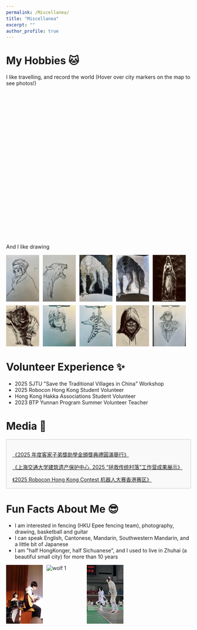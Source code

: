 ```yaml
---
permalink: /Miscellanea/
title: "Miscellanea"
excerpt: ""
author_profile: true
---
```


# My Hobbies 🐱
I like travelling, and record the world (Hover over city markers on the map to see photos!)

<div class="travel-section">
    <div id="map"></div>
</div>
<!-- Leaflet CSS -->
<link rel="stylesheet" href="https://unpkg.com/leaflet@1.9.4/dist/leaflet.css" />
<style>
    #map {
        height: 400px;
        width: 100%;
    }
    .custom-tooltip {
        max-width: 400px;
    }
    .custom-tooltip img {
        max-width: 100%;
        height: auto;
        margin-top: 5px;
    }
</style>

<!-- Leaflet JS -->
<script src="https://unpkg.com/leaflet@1.9.4/dist/leaflet.js"></script>
<script>
    // Initialize the map centered on Asia
    var map = L.map('map').setView([35.0, 105.0], 4); // Centered on Asia, zoom level 4

    // Add OpenStreetMap tiles
    L.tileLayer('https://{s}.tile.openstreetmap.org/{z}/{x}/{y}.png', {
        attribution: '&copy; <a href="https://www.openstreetmap.org/copyright">OpenStreetMap</a> contributors'
    }).addTo(map);

    // Define cities with coordinates and photo URLs
    var cities = [
        { name: 'Kuala Lumpur, Malaysia', coords: [3.1390, 101.6869], photo: '/images/kkl.jpg' },
        { name: 'Hong Kong', coords: [22.3193, 114.1694], photo: '/images/p2.jpg' },
        { name: 'Yunnan, China', coords: [24.9740, 101.4870], photo: '/images/p3.jpg' },
        { name: 'Yunnan, China', coords: [24.9740, 101.4870], photo: '/images/p4.jpg' },
        { name: 'Yunnan, China', coords: [24.9740, 101.4870], photo: '/images/p5.jpg' },
        { name: 'Guangzhou, China', coords: [23.1291, 113.2644], photo: '/images/p8.jpg' },
        { name: 'Taipei, Taiwan', coords: [25.0320, 121.5654], photo: '/images/p10.jpg' },
        { name: 'Taipei, Taiwan', coords: [25.0320, 121.5654], photo: '/images/p11.jpg' },
        { name: 'Fujian, China', coords: [26.0800, 119.2960], photo: '/images/p12.jpg' },
        { name: 'Kaohsiung, Taiwan', coords: [22.6273, 120.3014], photo: '/images/p13.jpg' },
        { name: 'Chongqing, China', coords: [29.5628, 106.5528], photo: '/images/p14.jpg' },
        { name: 'Nanjing, China', coords: [32.0603, 118.7969], photo: '/images/p15.jpg' },
        { name: 'Shanghai, China', coords: [31.2304, 121.4737], photo: '/images/sh.jpg' },
        { name: 'Maldives', coords: [3.2028, 73.2207], photo: '/images/maldives.jpg' },
        { name: 'Guilin, China', coords: [25.2743, 110.1081], photo: '/images/guilin.jpg' },
        { name: 'Beijing, China', coords: [39.9042, 116.4074], photo: '/images/BJ.jpg' },
        { name: 'Malacca, Malaysia', coords: [2.1896, 102.2501], photo: '/images/lj.jpg' },
        { name: 'Guizhou, China', coords: [26.8154, 106.8748], photo: '/images/bz.jpg' },
        { name: 'Hainan, China', coords: [19.8516, 110.3319], photo: '/images/hainan.jpg' },
        { name: 'Macau, China', coords: [22.1987, 113.5439], photo: '/images/macau.jpg' },
        { name: 'Shenzhen, China', coords: [22.5431, 114.0579], photo: '/images/sz.jpg' },
        { name: 'Chengdu, China', coords: [30.6570, 104.0624], photo: '/images/cd.jpg' },
        { name: 'Huizhou, China', coords: [23.1111, 114.4167], photo: '/images/hz.jpg' },
        { name: 'Chaoshan, China', coords: [23.3716, 116.7173], photo: '/images/cs.jpg' },
    ];

    // Add markers for each city
    cities.forEach(function(city) {
        var marker = L.marker(city.coords).addTo(map);
        
        // Custom tooltip on hover with larger photo
        marker.bindTooltip(
            '<div class="custom-tooltip">' +
            '<strong>' + city.name + '</strong><br>' +
            '<img src="' + city.photo + '" alt="' + city.name + ' Photo">' +
            '</div>',
            { 
                permanent: false, 
                direction: 'auto',
                className: 'custom-tooltip'
            }
        );
    });
</script>

And I like drawing

<div style="display: flex; flex-wrap: wrap; gap: 10px;">
  <img src="/images/r.jpg" alt="wolf 1" style="width: 90px; height: auto;">
  <img src="/images/m.jpg" alt="wolf 1" style="width: 90px; height: auto;">
  <img src="/images/wolf1.jpg" alt="wolf 1" style="width: 90px; height: auto;">
  <img src="/images/wolf2.jpg" alt="wolf 2" style="width: 90px; height: auto;">
  <img src="/images/T.jpg" alt="T" style="width: 90px; height: auto;">
  <img src="/images/batman.jpg" alt="batman" style="width: 90px; height: auto;">
  <img src="/images/girl.jpg" alt="girl" style="width: 90px; height: auto;">
  <img src="/images/god.jpg" alt="god" style="width: 90px; height: auto;">
  <img src="/images/scary.jpg" alt="scary" style="width: 90px; height: auto;">
  <img src="/images/moonnight.jpg" alt="moonnight" style="width: 90px; height: auto;">
</div>


# Volunteer Experience ✨
- 2025 SJTU "Save the Traditional Villages in China" Workshop
- 2025 Robocon Hong Kong Student Volunteer
- Hong Kong Hakka Associations Student Volunteer
- 2023 BTP Yunnan Program Summer Volunteer Teacher


# Media 🎉
<div style="max-width: 800px; margin: 1rem 0; padding: 1rem; border: 1px solid #ccc; background-color: #f9f9f9; height: 100px; overflow-y: scroll; text-align: left;">
  <p>
    <a href="https://mp.weixin.qq.com/s/Vo-YghwGJwpu2vSzy-obGg" target="_blank">
      《2025 年度客家子弟獎助學金頒獎典禮圓滿舉行》
    </a>
  </p>
  <p>
    <a href="https://mp.weixin.qq.com/s/V8Fb1FWmlL-dcM2A_ly4tw" target="_blank">
      《上海交通大学建筑遗产保护中心, 2025 “拯救传统村落”工作营成果展示》
    </a>
  </p>
  <p>
    <a href="https://www.hkstp.org/en/park-life/news-and-events/news/robocon-2025">
      《2025 Robocon Hong Kong Contest 机器人大赛香港赛区》
    </a>
  </p>
  <p>
    <a href="https://hkhakka.com/activities/2023-2024%e5%b9%b4%e5%ba%a6%e5%ae%a2%e5%ae%b6%e5%ad%90%e5%bc%9f%e7%8d%8e%e5%8a%a9%e5%ad%b8%e9%87%91%e9%a0%92%e7%8d%8e%e5%85%b8%e7%a6%ae%e5%9c%93%e6%bb%bf%e8%88%89%e8%a1%8c/">
      《2024 年度客家子弟獎助學金頒獎典禮圓滿舉行》
    </a>
  </p>
  <p>
    <a href="https://hkhakka.com/activities/%e9%a6%99%e6%b8%af%e5%ae%a2%e5%b1%ac%e7%b8%bd%e6%9c%83%e9%9d%92%e5%b9%b4%e9%83%a8%e8%88%89%e8%be%a6%e7%a6%8f%e5%bb%ba%e5%ad%b8%e7%bf%92%e4%ba%a4%e6%b5%81%e5%9c%98/">
      《2023 香港客屬總會青年部舉辦福建學習交流團》
    </a>
  </p>
  <p>
    <a href="https://hkhakka.com/activities/2022-2023%e5%b9%b4%e5%ba%a6%e5%ae%a2%e5%ae%b6%e5%ad%90%e5%bc%9f%e7%8d%8e%e5%8a%a9%e5%ad%b8%e9%87%91%e9%a0%92%e7%8d%8e%e5%85%b8%e7%a6%ae%e5%9c%93%e6%bb%bf%e8%88%89%e8%a1%8c/">
      《2023 年度客家子弟獎助學金頒獎典禮圓滿舉行》
    </a>
  </p>
  <p>
    <a href="https://mp.weixin.qq.com/s/PzIgrw0GnTRxF-ZbWTHHOg">
      《2023 香港大学BTP云之彼端项目组云南支教报告》
    </a>
  </p>
</div>

# Fun Facts About Me 😎
- I am interested in fencing (HKU Epee fencing team), photography, drawing, basketball and guitar
- I can speak English, Cantonese, Mandarin, Southwestern Mandarin, and a little bit of Japanese
- I am "half HongKonger, half Sichuanese", and I used to live in Zhuhai (a beautiful small city) for more than 10 years

<div style="display: flex; flex-wrap: wrap; gap: 10px;">
  <img src="/images/guitar.jpg" alt="wolf 1" style="width: 100px; height: auto;">
  <img src="/images/photography.jpg" alt="wolf 1" style="width: 100px; height: auto;">
  <img src="/images/fencing.jpg" alt="wolf 1" style="width: 100px; height: auto;">
</div>

<br>
